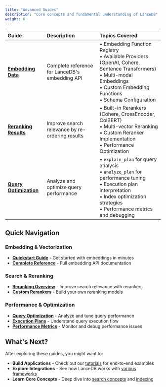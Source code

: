 ```yaml
---
title: "Advanced Guides"
description: "Core concepts and fundamental understanding of LanceDB"
weight: 6
---
```


| Guide | Description | Topics Covered |
|:------|:------------|:---------------|
| **[Embedding Data](./embedding/)** | Complete reference for LanceDB's embedding API | • Embedding Function Registry<br>• Available Providers (OpenAI, Cohere, Sentence Transformers)<br>• Multi-modal Embeddings<br>• Custom Embedding Functions<br>• Schema Configuration |
| **[Reranking Results](./reranking/)** | Improve search relevance by re-ordering results | • Built-in Rerankers (Cohere, CrossEncoder, ColBERT)<br>• Multi-vector Reranking<br>• Custom Reranker Implementation<br>• Performance Optimization |
| **[Query Optimization](./optimize-queries.md)** | Analyze and optimize query performance | • `explain_plan` for query analysis<br>• `analyze_plan` for performance tuning<br>• Execution plan interpretation<br>• Index optimization strategies<br>• Performance metrics and debugging |

## Quick Navigation

### Embedding & Vectorization
- **[Quickstart Guide](./embedding/quickstart.md)** - Get started with embeddings in minutes
- **[Complete Reference](./embedding/)** - Full embedding API documentation

### Search & Reranking
- **[Reranking Overview](./reranking/)** - Improve search relevance with rerankers
- **[Custom Rerankers](./reranking/custom-reranker.md)** - Build your own reranking models

### Performance & Optimization
- **[Query Optimization](./optimize-queries.md)** - Analyze and tune query performance
- **[Execution Plans](./optimize-queries.md#reading-the-execution-plan)** - Understand query execution flow
- **[Performance Metrics](./optimize-queries.md#analyze_plan)** - Monitor and debug performance issues

## What's Next?

After exploring these guides, you might want to:

- **Build Applications** - Check out our [tutorials](/docs/tutorials/) for end-to-end examples
- **Explore Integrations** - See how LanceDB works with [various frameworks](/docs/integrations/)
- **Learn Core Concepts** - Deep dive into [search concepts](/docs/concepts/search/) and [indexing](/docs/concepts/indexing/)